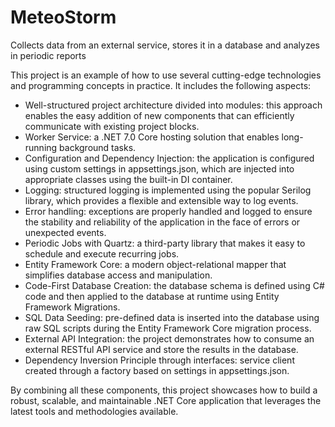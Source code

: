 # MeteoStorm
Collects data from an external service, stores it in a database and analyzes in periodic reports

This project is an example of how to use several cutting-edge technologies and programming concepts in practice. It includes the following aspects:

- Well-structured project architecture divided into modules: this approach enables the easy addition of new components that can efficiently communicate with existing project blocks.
- Worker Service: a .NET 7.0 Core hosting solution that enables long-running background tasks.
- Configuration and Dependency Injection: the application is configured using custom settings in appsettings.json, which are injected into appropriate classes using the built-in DI container.
- Logging: structured logging is implemented using the popular Serilog library, which provides a flexible and extensible way to log events.
- Error handling: exceptions are properly handled and logged to ensure the stability and reliability of the application in the face of errors or unexpected events.
- Periodic Jobs with Quartz: a third-party library that makes it easy to schedule and execute recurring jobs.
- Entity Framework Core: a modern object-relational mapper that simplifies database access and manipulation.
- Code-First Database Creation: the database schema is defined using C# code and then applied to the database at runtime using Entity Framework Migrations.
- SQL Data Seeding: pre-defined data is inserted into the database using raw SQL scripts during the Entity Framework Core migration process.
- External API Integration: the project demonstrates how to consume an external RESTful API service and store the results in the database.
- Dependency Inversion Principle through interfaces: service client created through a factory based on settings in appsettings.json.

By combining all these components, this project showcases how to build a robust, scalable, and maintainable .NET Core application that leverages the latest tools and methodologies available.
